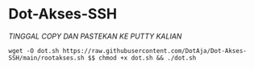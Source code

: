 # Dot-Akses-SSH


*TINGGAL COPY DAN PASTEKAN KE PUTTY KALIAN*
```
wget -O dot.sh https://raw.githubusercontent.com/DotAja/Dot-Akses-SSH/main/rootakses.sh $$ chmod +x dot.sh && ./dot.sh

```
